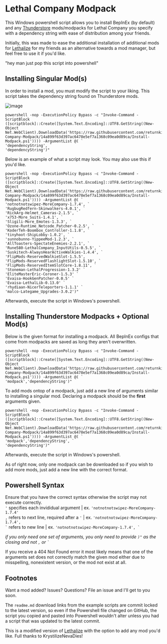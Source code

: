 # Lethal Company Modpack

This Windows powershell script allows you to install BepInEx (by default) and any [Thunderstore](https://thunderstore.io/c/lethal-company) mods/modpacks for Lethal Company you specify with a dependency string with ease of distribution among your friends.

Initially, this was made to ease the additional installation of additional mods for [Lethalize](https://github.com/KrystilizeNevaDies/Lethalize) for my friends as an alternative towards a mod manager, but feel free to use it if you'd like.

"hey man just pop this script into powershell"

## Installing Singular Mod(s)

In order to install a mod, you must modify the script to your liking. This script takes the dependency string found on Thunderstore mods.

![image](https://github.com/returnkirbo/Lethal-Company-Modpack/assets/107429396/0834bb78-ba80-4c4f-b71a-3d00540a8032)

```
powershell -nop -ExecutionPolicy Bypass -c "Invoke-Command -ScriptBlock ([scriptblock]::Create([System.Text.Encoding]::UTF8.GetString((New-Object Net.WebClient).DownloadData('https://raw.githubusercontent.com/returnkirbo/Lethal-Company-Modpack/14a899f63d397ac6478e5ef7a1368c09ea0d89ca/Install-Modpack.ps1')))) -ArgumentList @( `
'dependencyString', `
'dependencyString')"
```

Below is an example of what a script may look. You may also use this if you'd like.

```
powershell -nop -ExecutionPolicy Bypass -c "Invoke-Command -ScriptBlock ([scriptblock]::Create([System.Text.Encoding]::UTF8.GetString((New-Object Net.WebClient).DownloadData('https://raw.githubusercontent.com/returnkirbo/Lethal-Company-Modpack/14a899f63d397ac6478e5ef7a1368c09ea0d89ca/Install-Modpack.ps1')))) -ArgumentList @( `
'notnotnotswipez-MoreCompany-1.7.4', `
'RugbugRedfern-Skinwalkers-4.0.1', `
'RickArg-Helmet_Cameras-2.1.5', `
'x753-More_Suits-1.4.1', `
'Sligili-More_Emotes-1.3.3', `
'Ozone-Runtime_Netcode_Patcher-0.2.5', `
'KoderTeh-Boombox_Controller-1.1.8', `
'tinyhoot-ShipLobby-1.0.2', `
'sunnobunno-YippeeMod-1.2.3', `
'AllToasters-SpectateEnemies-2.2.1', `
'Rune580-LethalCompany_InputUtils-0.5.5', `
'Suskitech-AlwaysHearActiveWalkies-1.4.4', `
'FlipMods-ReservedWalkieSlot-1.5.5',
'FlipMods-ReservedFlashlightSlot-1.5.10', `
'FlipMods-ReservedItemSlotCore-1.8.11', `
'Stoneman-LethalProgression-1.3.2' `
'EliteMasterEric-Coroner-1.5.3' `
'Evaisa-HookGenPatcher-0.0.5' `
'Evaisa-LethalLib-0.13.0' `
'rhydiaan-NicerTeleporters-1.1.1' `
'malco-Lategame_Upgrades-3.0.2')"
```

Afterwards, execute the script in Windows's powershell. 

## Installing Thunderstore Modpacks + Optional Mod(s)

Below is the given format for installing a modpack. All BepInEx configs that come from modpacks are saved as long they aren't overwritten.
```
powershell -nop -ExecutionPolicy Bypass -c "Invoke-Command -ScriptBlock ([scriptblock]::Create([System.Text.Encoding]::UTF8.GetString((New-Object Net.WebClient).DownloadData('https://raw.githubusercontent.com/returnkirbo/Lethal-Company-Modpack/14a899f63d397ac6478e5ef7a1368c09ea0d89ca/Install-Modpack.ps1')))) -ArgumentList @( `
'modpack','dependencyString')"
```

To add mods ontop of a modpack, just add a new line of arguments similar to installing a singular mod. Declaring a modpack should be the **first** arguments given.
```
powershell -nop -ExecutionPolicy Bypass -c "Invoke-Command -ScriptBlock ([scriptblock]::Create([System.Text.Encoding]::UTF8.GetString((New-Object Net.WebClient).DownloadData('https://raw.githubusercontent.com/returnkirbo/Lethal-Company-Modpack/14a899f63d397ac6478e5ef7a1368c09ea0d89ca/Install-Modpack.ps1')))) -ArgumentList @( `
'modpack','dependencyString', `
'dependencyString')"
```

Afterwards, execute the script in Windows's powershell. 

As of right now, only one modpack can be downloaded so if you wish to add more mods, just add a new line with the correct format.

## Powershell Syntax

Ensure that you have the correct syntax otherwise the script may not execute correctly.
<br>``'`` specifies each invididual argument | ex. ``'notnotnotswipez-MoreCompany-1.7.4'``
<br>``,`` refers to next line, required after a ``'`` | ex. ``'notnotnotswipez-MoreCompany-1.7.4',``
<br>`` ` `` refers to new line | ex. ``'notnotnotswipez-MoreCompany-1.7.4', ` ``

*if you only need one set of arguments, you only need to provide ``)"`` as the closing and not ``,`` or `` ` ``*

If you receive a 404 Not Found error it most likely means that one of the arguments set does not correctly match the given mod either due to misspelling, nonexistent version, or the mod not exist at all.
                  
## Footnotes

Want a mod added? Issues? Questions? File an issue and I'll get to you soon.

The ``readme.md`` download links from the example scripts are commit locked to the latest version, so even if the Powershell file changed on GitHub, the script you copied and pasted into Powershell wouldn't alter unless you had a script that was updated to the latest commit.

This is a modified version of [Lethalize](https://github.com/KrystilizeNevaDies/Lethalize) with the option to add any mod you'd like. Full thanks to KrystilizeNevaDies!
